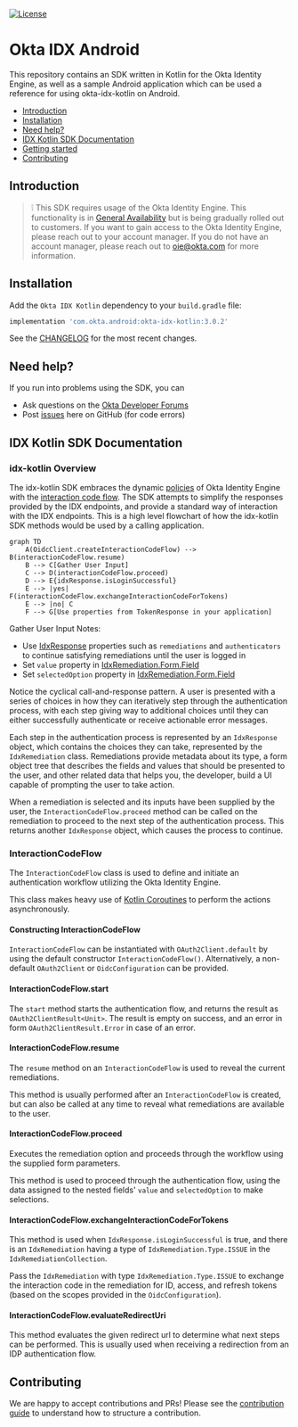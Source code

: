 [![License](https://img.shields.io/badge/License-Apache%202.0-blue.svg)](https://opensource.org/licenses/Apache-2.0)

# Okta IDX Android

This repository contains an SDK written in Kotlin for the Okta Identity Engine, as well as a sample Android application which can be used a reference for using
okta-idx-kotlin on Android.

* [Introduction](#introduction)
* [Installation](#installation)
* [Need help?](#need-help)
* [IDX Kotlin SDK Documentation](#idx-kotlin-sdk-documentation)
* [Getting started](#installation--running-the-app)
* [Contributing](#contributing)

## Introduction
> :grey_exclamation: This SDK requires usage of the Okta Identity Engine.
This functionality is in [General Availability](https://developer.okta.com/docs/reference/releases-at-okta/#general-availability-ga) but is being gradually rolled out to customers. If you want to gain access to the Okta Identity Engine, please reach out to your account manager. If you
do not have an account manager, please reach out to oie@okta.com for more information.

## Installation

Add the `Okta IDX Kotlin` dependency to your `build.gradle` file:

```gradle
implementation 'com.okta.android:okta-idx-kotlin:3.0.2'
```

See the [CHANGELOG](CHANGELOG.md) for the most recent changes.

## Need help?

If you run into problems using the SDK, you can

* Ask questions on the [Okta Developer Forums][devforum]
* Post [issues][github-issues] here on GitHub (for code errors)

## IDX Kotlin SDK Documentation

### idx-kotlin Overview

The idx-kotlin SDK embraces the dynamic [policies][dev-docs-policies] of Okta Identity Engine with the [interaction code flow][dev-docs-interaction-code-flow].
The SDK attempts to simplify the responses provided by the IDX endpoints, and provide a standard way of interaction with the IDX endpoints.
This is a high level flowchart of how the idx-kotlin SDK methods would be used by a calling application.

```mermaid
graph TD
    A(OidcClient.createInteractionCodeFlow) --> B(interactionCodeFlow.resume)
    B --> C[Gather User Input]
    C --> D(interactionCodeFlow.proceed)
    D --> E{idxResponse.isLoginSuccessful}
    E --> |yes| F(interactionCodeFlow.exchangeInteractionCodeForTokens)
    E --> |no| C
    F --> G[Use properties from TokenResponse in your application]
```

Gather User Input Notes:
- Use [IdxResponse](okta-idx-kotlin/src/main/java/com/okta/idx/kotlin/dto/IdxResponse.kt) properties such as `remediations` and `authenticators` to continue satisfying remediations until the user is logged in
- Set `value` property in [IdxRemediation.Form.Field](okta-idx-kotlin/src/main/java/com/okta/idx/kotlin/dto/IdxRemediation.kt)
- Set `selectedOption` property in [IdxRemediation.Form.Field](okta-idx-kotlin/src/main/java/com/okta/idx/kotlin/dto/IdxRemediation.kt)

Notice the cyclical call-and-response pattern. A user is presented with a series of choices in how they can iteratively step through the authentication process, with each step giving way to additional choices until they can either successfully authenticate or receive actionable error messages.

Each step in the authentication process is represented by an `IdxResponse` object, which contains the choices they can take, represented by the `IdxRemediation` class. Remediations provide metadata about its type, a form object tree that describes the fields and values that should be presented to the user, and other related data that helps you, the developer, build a UI capable of prompting the user to take action.

When a remediation is selected and its inputs have been supplied by the user, the `InteractionCodeFlow.proceed` method can be called on the remediation to proceed to the next step of the authentication process. This returns another `IdxResponse` object, which causes the process to continue.

### InteractionCodeFlow

The `InteractionCodeFlow` class is used to define and initiate an authentication workflow utilizing the Okta Identity Engine.

This class makes heavy use of [Kotlin Coroutines][kotlin-coroutines] to perform the actions asynchronously.

#### Constructing InteractionCodeFlow
`InteractionCodeFlow` can be instantiated with `OAuth2Client.default` by using the default constructor `InteractionCodeFlow()`. Alternatively, a non-default `OAuth2Client` or `OidcConfiguration` can be provided.

#### InteractionCodeFlow.start
The `start` method starts the authentication flow, and returns the result as `OAuth2ClientResult<Unit>`. The result is empty on success, and an error in form `OAuth2ClientResult.Error` in case of an error.

#### InteractionCodeFlow.resume
The `resume` method on an `InteractionCodeFlow` is used to reveal the current remediations.

This method is usually performed after an `InteractionCodeFlow` is created, but can also be called at any time to reveal what remediations are available to the user.

#### InteractionCodeFlow.proceed
Executes the remediation option and proceeds through the workflow using the supplied form parameters.

This method is used to proceed through the authentication flow, using the data assigned to the nested fields' `value` and `selectedOption` to make selections.

#### InteractionCodeFlow.exchangeInteractionCodeForTokens
This method is used when `IdxResponse.isLoginSuccessful` is true, and there is an `IdxRemediation` having a type of `IdxRemediation.Type.ISSUE` in the `IdxRemediationCollection`.

Pass the `IdxRemediation` with type `IdxRemediation.Type.ISSUE` to exchange the interaction code in the remediation for ID, access, and refresh tokens (based on the scopes provided in the `OidcConfiguration`).

#### InteractionCodeFlow.evaluateRedirectUri
This method evaluates the given redirect url to determine what next steps can be performed.
This is usually used when receiving a redirection from an IDP authentication flow.

## Contributing

We are happy to accept contributions and PRs! Please see the [contribution guide](CONTRIBUTING.md) to understand how to structure a contribution.

[devforum]: https://devforum.okta.com/
[github-issues]: https://github.com/okta/okta-idx-android/issues
[dev-docs-policies]: https://developer.okta.com/docs/concepts/policies/#how-policies-work
[dev-docs-interaction-code-flow]: https://developer.okta.com/docs/concepts/interaction-code/#the-interaction-code-flow
[kotlin-coroutines]: https://kotlinlang.org/docs/coroutines-basics.html
